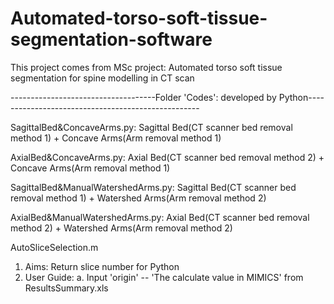 # Automated-torso-soft-tissue-segmentation-software
This project comes from MSc project: Automated torso soft tissue segmentation for spine modelling in CT scan

------------------------------------Folder 'Codes': developed by Python---------------------------------------------------

SagittalBed&ConcaveArms.py: 
Sagittal Bed(CT scanner bed removal method 1) + Concave Arms(Arm removal method 1)

AxialBed&ConcaveArms.py:
Axial Bed(CT scanner bed removal method 2) + Concave Arms(Arm removal method 1)

SagittalBed&ManualWatershedArms.py: 
Sagittal Bed(CT scanner bed removal method 1) + Watershed Arms(Arm removal method 2)

AxialBed&ManualWatershedArms.py: 
Axial Bed(CT scanner bed removal method 2) + Watershed Arms(Arm removal method 2)

AutoSliceSelection.m
1. Aims: Return slice number for Python
2. User Guide:
    a. Input 'origin' -- 'The calculate value in MIMICS' from ResultsSummary.xls
